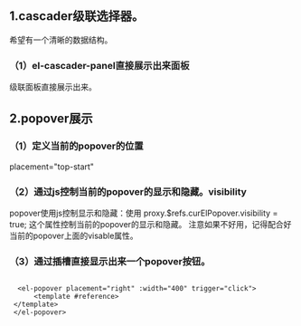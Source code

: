 

## 1.cascader级联选择器。
希望有一个清晰的数据结构。
### （1）el-cascader-panel直接展示出来面板
级联面板直接展示出来。


## 2.popover展示
### （1）定义当前的popover的位置
 placement="top-start"
### （2）通过js控制当前的popover的显示和隐藏。visibility
popover使用js控制显示和隐藏：使用 proxy.$refs.curElPopover.visibility = true;
这个属性控制当前的popover的显示和隐藏。
注意如果不好用，记得配合好当前的popover上面的visable属性。

### （3）通过插槽直接显示出来一个popover按钮。
~~~

  <el-popover placement="right" :width="400" trigger="click">
      <template #reference>
 </template>
 </el-popover>
 
~~~